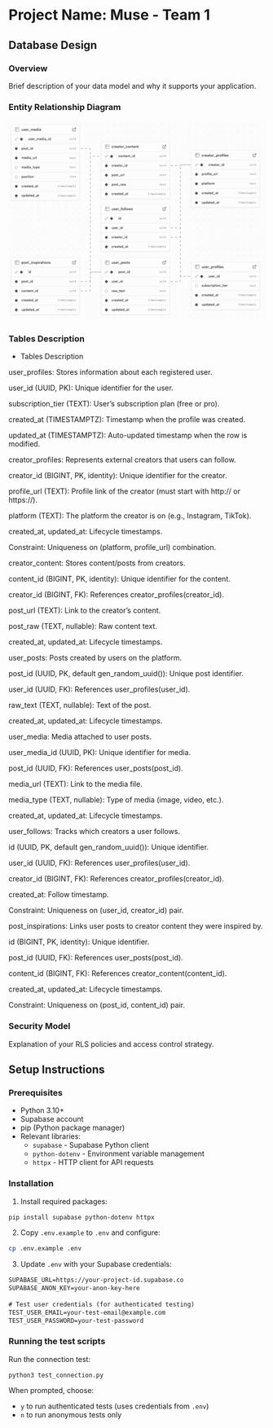 # Project Name: Muse - Team 1

## Database Design

### Overview
Brief description of your data model and why it supports your application.

### Entity Relationship Diagram
![ER Diagram](./docs/er-diagram.png)

### Tables Description
- Tables Description

user_profiles: Stores information about each registered user.

user_id (UUID, PK): Unique identifier for the user.

subscription_tier (TEXT): User’s subscription plan (free or pro).

created_at (TIMESTAMPTZ): Timestamp when the profile was created.

updated_at (TIMESTAMPTZ): Auto-updated timestamp when the row is modified.

creator_profiles: Represents external creators that users can follow.

creator_id (BIGINT, PK, identity): Unique identifier for the creator.

profile_url (TEXT): Profile link of the creator (must start with http:// or https://).

platform (TEXT): The platform the creator is on (e.g., Instagram, TikTok).

created_at, updated_at: Lifecycle timestamps.

Constraint: Uniqueness on (platform, profile_url) combination.

creator_content: Stores content/posts from creators.

content_id (BIGINT, PK, identity): Unique identifier for the content.

creator_id (BIGINT, FK): References creator_profiles(creator_id).

post_url (TEXT): Link to the creator’s content.

post_raw (TEXT, nullable): Raw content text.

created_at, updated_at: Lifecycle timestamps.

user_posts: Posts created by users on the platform.

post_id (UUID, PK, default gen_random_uuid()): Unique post identifier.

user_id (UUID, FK): References user_profiles(user_id).

raw_text (TEXT, nullable): Text of the post.

created_at, updated_at: Lifecycle timestamps.

user_media: Media attached to user posts.

user_media_id (UUID, PK): Unique identifier for media.

post_id (UUID, FK): References user_posts(post_id).

media_url (TEXT): Link to the media file.

media_type (TEXT, nullable): Type of media (image, video, etc.).

created_at, updated_at: Lifecycle timestamps.

user_follows: Tracks which creators a user follows.

id (UUID, PK, default gen_random_uuid()): Unique identifier.

user_id (UUID, FK): References user_profiles(user_id).

creator_id (BIGINT, FK): References creator_profiles(creator_id).

created_at: Follow timestamp.

Constraint: Uniqueness on (user_id, creator_id) pair.

post_inspirations: Links user posts to creator content they were inspired by.

id (BIGINT, PK, identity): Unique identifier.

post_id (UUID, FK): References user_posts(post_id).

content_id (BIGINT, FK): References creator_content(content_id).

created_at, updated_at: Lifecycle timestamps.

Constraint: Uniqueness on (post_id, content_id) pair.
  
### Security Model
Explanation of your RLS policies and access control strategy.

## Setup Instructions

### Prerequisites
- Python 3.10+
- Supabase account
- pip (Python package manager)
- Relevant libraries:
  - `supabase` - Supabase Python client
  - `python-dotenv` - Environment variable management
  - `httpx` - HTTP client for API requests

### Installation

1. Install required packages:
```bash
pip install supabase python-dotenv httpx
```

2. Copy `.env.example` to `.env` and configure:
```bash
cp .env.example .env
```

3. Update `.env` with your Supabase credentials:
```
SUPABASE_URL=https://your-project-id.supabase.co
SUPABASE_ANON_KEY=your-anon-key-here

# Test user credentials (for authenticated testing)
TEST_USER_EMAIL=your-test-email@example.com
TEST_USER_PASSWORD=your-test-password
```

### Running the test scripts

Run the connection test:
```bash
python3 test_connection.py
```

When prompted, choose:
- `y` to run authenticated tests (uses credentials from `.env`)
- `n` to run anonymous tests only
